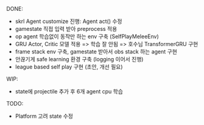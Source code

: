 DONE:
- skrl Agent customize 진행: Agent act() 수정
- gamestate 직접 입력 받아 preprocess 적용
- op agent 학습없이 동작만 하는 env 구축 (SelfPlayMeleeEnv)
- GRU Actor, Critic 모델 적용 => 학습 잘 안됨 => 호수님 TransformerGRU 구현
- frame stack env 구축, gamestate 받아서 obs stack 하는 agent 구현
- 안끊기게 safe learning 환경 구축 (logging 이어서 진행)
- league based self play 구현 (초안, 개선 필요)

WIP:
- state에 projectile 추가 후 6개 agent cpu 학습

TODO:
- Platform 고려 state 수정
